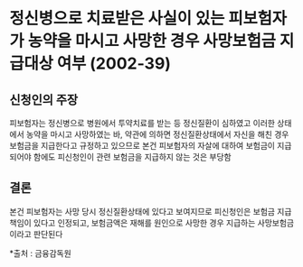 # 정신병으로 치료받은 사실이 있는 피보험자가 농약을 마시고 사망한 경우 사망보험금 지급대상 여부 (2002-39)

## 신청인의 주장
피보험자는 정신병으로 병원에서 투약치료를 받는 등 정신질환이 심하였고 이러한 상태에서 농약을 마시고 사망하였는 바, 약관에 의하면 정신질환상태에서 자신을 해친 경우 보험금을 지급한다고 규정하고 있으므로 본건 피보험자의 자살에 대하여 보험금이 지급되어야 함에도 피신청인이 관련 보험금을 지급하지 않는 것은 부당함

## 결론
본건 피보험자는 사망 당시 정신질환상태에 있다고 보여지므로 피신청인은 보험금 지급책임이 있다고 인정되고, 보험금액은 재해를 원인으로 사망한 경우 지급하는 사망보험금이라고 판단된다

*출처 : 금융감독원